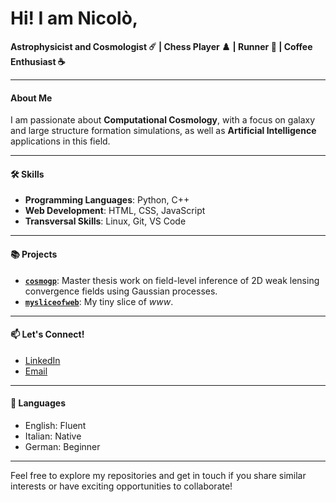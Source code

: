 # Hi! I am Nicolò,

**Astrophysicist and Cosmologist ☄️ | Chess Player ♟️ | Runner 👟 | Coffee Enthusiast ☕**

---

#### About Me
I am passionate about **Computational Cosmology**, with a focus on galaxy and large structure formation simulations, as well as **Artificial Intelligence** applications in this field.

---

#### 🛠️ Skills
- **Programming Languages**: Python, C++
- **Web Development**: HTML, CSS, JavaScript
- **Transversal Skills**: Linux, Git, VS Code

---

#### 📚 Projects
- [**`cosmogp`**](https://github.com/nicmsri/cosmogp): Master thesis work on field-level inference of 2D weak lensing convergence fields using Gaussian processes.
- [**`mysliceofweb`**](https://nicmsri.github.io/mysliceofweb/): My tiny slice of _www_.

---

#### 📫 Let's Connect!
- [LinkedIn](https://www.linkedin.com/in/nicmsri)
- [Email](mailto:nmassari@student.ethz.ch)

---

#### 💬 Languages
- English: Fluent
- Italian: Native
- German: Beginner

---

Feel free to explore my repositories and get in touch if you share similar interests or have exciting opportunities to collaborate!

